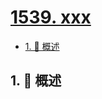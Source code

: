 # [1539. xxx](https://github.com/Tdahuyou/TNotes.leetcode/tree/main/notes/1539.%20xxx)

<!-- region:toc -->

- [1. 📝 概述](#1--概述)

<!-- endregion:toc -->

## 1. 📝 概述
